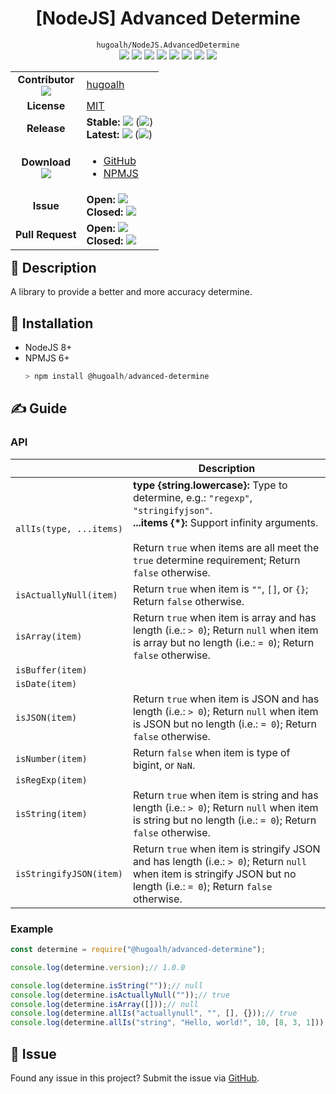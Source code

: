# <div align="center">[NodeJS] Advanced Determine</div>

<div align="center">
  <code>hugoalh/NodeJS.AdvancedDetermine</code><br />
  <img src="https://img.shields.io/github/languages/count/hugoalh/NodeJS.AdvancedDetermine?style=flat-square&logo=github" />
  <img src="https://img.shields.io/github/languages/top/hugoalh/NodeJS.AdvancedDetermine?style=flat-square&logo=github" />
  <img src="https://img.shields.io/github/repo-size/hugoalh/NodeJS.AdvancedDetermine?style=flat-square&logo=github" />
  <img src="https://img.shields.io/github/watchers/hugoalh/NodeJS.AdvancedDetermine?style=flat-square&logo=github" />
  <img src="https://img.shields.io/github/stars/hugoalh/NodeJS.AdvancedDetermine?style=flat-square&logo=github" />
  <img src="https://img.shields.io/github/forks/hugoalh/NodeJS.AdvancedDetermine?style=flat-square&logo=github" />
  <a href="https://lgtm.com/projects/g/hugoalh/NodeJS.AdvancedDetermine/alerts/"><img src="https://img.shields.io/lgtm/alerts/g/hugoalh/NodeJS.AdvancedDetermine.svg?style=flat-square&logo=lgtm&label=%20" /></a>
  <a href="https://lgtm.com/projects/g/hugoalh/NodeJS.AdvancedDetermine/context:javascript"><img src="https://img.shields.io/lgtm/grade/javascript/g/hugoalh/NodeJS.AdvancedDetermine.svg?style=flat-square&logo=lgtm" /></a>
</div>

<table align="right">
  <tr>
    <td align="center">
      <b>Contributor</b><br />
      <img src="https://img.shields.io/github/contributors/hugoalh/NodeJS.AdvancedDetermine?style=flat-square&color=000000&label=%20" />
    </td>
    <td><a href="https://github.com/hugoalh">hugoalh</a></td>
  </tr>
  <tr>
    <td align="center"><b>License</b></td>
    <td><a href="./LICENSE.md">MIT</a></td>
  </tr>
  <tr>
    <td align="center"><b>Release</b></td>
    <td>
      <b>Stable: </b><img src="https://img.shields.io/github/release/hugoalh/NodeJS.AdvancedDetermine?style=flat-square&color=000000&label=%20" /> (<img src="https://img.shields.io/github/release-date/hugoalh/NodeJS.AdvancedDetermine?style=flat-square&color=000000&label=%20" />)<br />
      <b>Latest: </b><img src="https://img.shields.io/github/release/hugoalh/NodeJS.AdvancedDetermine?include_prereleases&style=flat-square&color=000000&label=%20" /> (<img src="https://img.shields.io/github/release-date-pre/hugoalh/NodeJS.AdvancedDetermine?style=flat-square&color=000000&label=%20" />)
    </td>
  </tr>
  <tr>
    <td align="center">
      <b>Download</b><br />
      <img src="https://img.shields.io/github/downloads/hugoalh/NodeJS.AdvancedDetermine/total?style=flat-square&color=000000&label=%20" />
    </td>
    <td><ul>
      <li><a href="https://github.com/hugoalh/NodeJS.AdvancedDetermine/releases">GitHub</a></li>
      <li><a href="https://www.npmjs.com/package/@hugoalh/advanced-determine">NPMJS</a></li>
    </td>
  </tr>
  <tr>
    <td align="center"><b>Issue</b></td>
    <td>
      <b>Open: </b><img src="https://img.shields.io/github/issues-raw/hugoalh/NodeJS.AdvancedDetermine?style=flat-square&color=000000&label=%20" /><br />
      <b>Closed: </b><img src="https://img.shields.io/github/issues-closed-raw/hugoalh/NodeJS.AdvancedDetermine?style=flat-square&color=000000&label=%20" />
    </td>
  </tr>
  <tr>
    <td align="center"><b>Pull Request</b></td>
    <td>
      <b>Open: </b><img src="https://img.shields.io/github/issues-pr-raw/hugoalh/NodeJS.AdvancedDetermine?style=flat-square&color=000000&label=%20" /><br />
      <b>Closed: </b><img src="https://img.shields.io/github/issues-pr-closed-raw/hugoalh/NodeJS.AdvancedDetermine?style=flat-square&color=000000&label=%20" />
    </td>
  </tr>
</table>

## 📜 Description

A library to provide a better and more accuracy determine.

## 💽 Installation

- NodeJS 8+
- NPMJS 6+
  ```powershell
  > npm install @hugoalh/advanced-determine
  ```

## ✍ Guide

### API

|  | <div align="center"><b>Description</b></div> |
|:----|:----|
| `allIs(type, ...items)` | **type {string.lowercase}:** Type to determine, e.g.: `"regexp"`, `"stringifyjson"`.<br />**...items {\*}:** Support infinity arguments.<br /><br />Return `true` when items are all meet the `true` determine requirement; Return `false` otherwise. |
| `isActuallyNull(item)` | Return `true` when item is `""`, `[]`, or `{}`; Return `false` otherwise. |
| `isArray(item)` | Return `true` when item is array and has length (i.e.: `> 0`); Return `null` when item is array but no length (i.e.: `= 0`); Return `false` otherwise. |
| `isBuffer(item)` |  |
| `isDate(item)` |  |
| `isJSON(item)` | Return `true` when item is JSON and has length (i.e.: `> 0`); Return `null` when item is JSON but no length (i.e.: `= 0`); Return `false` otherwise. |
| `isNumber(item)` | Return `false` when item is type of bigint, or `NaN`. |
| `isRegExp(item)` |  |
| `isString(item)` | Return `true` when item is string and has length (i.e.: `> 0`); Return `null` when item is string but no length (i.e.: `= 0`); Return `false` otherwise. |
| `isStringifyJSON(item)` | Return `true` when item is stringify JSON and has length (i.e.: `> 0`); Return `null` when item is stringify JSON but no length (i.e.: `= 0`); Return `false` otherwise. |

### Example

```javascript
const determine = require("@hugoalh/advanced-determine");

console.log(determine.version);// 1.0.0

console.log(determine.isString(""));// null
console.log(determine.isActuallyNull(""));// true
console.log(determine.isArray([]));// null
console.log(determine.allIs("actuallynull", "", [], {}));// true
console.log(determine.allIs("string", "Hello, world!", 10, [8, 3, 1]));// false
```

## 🐛 Issue

Found any issue in this project? Submit the issue via [GitHub](https://github.com/hugoalh/NodeJS.AdvancedDetermine/issues).
